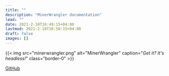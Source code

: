 ```yaml
---
title: ""
description: "MinerWrangler documentation"
lead: ""
date: 2021-2-10T16:49:15+04:00
lastmod: 2021-2-10T16:50:15+04:00
draft: false
images: []
---
```


{{< img src="minerwrangler.png" alt="MinerWrangler" caption="<em>Get it? It's headless!</em>" class="border-0" >}}

<p>
  <a class="btn btn-primary btn-lg px-4 mb-2" href="https://github.com/NikolaiTeslovich/minerwrangler"
  role="button">GitHub</a>
</p>
